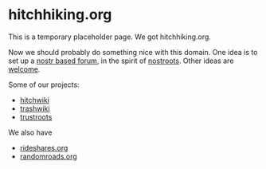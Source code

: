 # hitchhiking.org

This is a temporary placeholder page.  We got hitchhiking.org.

Now we should probably do something nice with this domain.  One idea is to set up a [nostr based forum](https://github.com/Hitchwiki/hitchhiking.org/issues), in the spirit of [nostroots](https://github.com/Trustroots/nostroots).
Other ideas are [welcome](https://github.com/Hitchwiki/hitchhiking.org/issues/new).

Some of our projects:

* [hitchwiki](https://hitchwiki.org/)
* [trashwiki](https://trashwiki.org/)
* [trustroots](https://trustroots.org/)

We also have

* [rideshares.org](https://rideshares.org/)
* [randomroads.org](https://randomroads.org/)
